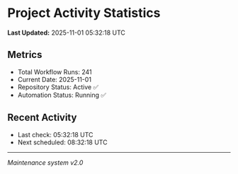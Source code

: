 # Project Activity Statistics

**Last Updated:** 2025-11-01 05:32:18 UTC

## Metrics
- Total Workflow Runs: 241
- Current Date: 2025-11-01
- Repository Status: Active ✅
- Automation Status: Running ✅

## Recent Activity
- Last check: 05:32:18 UTC
- Next scheduled: 08:32:18 UTC

---
*Maintenance system v2.0*
